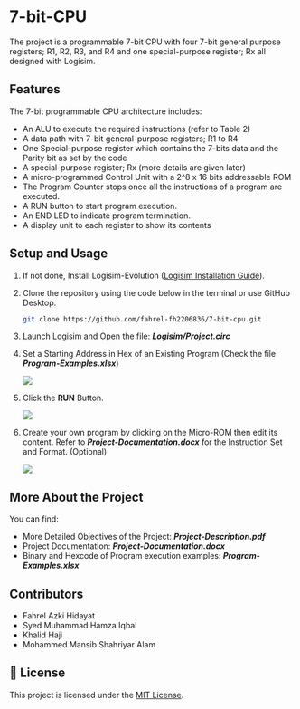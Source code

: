 # 7-bit-CPU

The project is a programmable 7-bit CPU with four 7-bit general purpose registers;
R1, R2, R3, and R4 and one special-purpose register; Rx all designed with Logisim.

## Features

The 7-bit programmable CPU architecture includes:

- An ALU to execute the required instructions (refer to Table 2)
- A data path with 7-bit general-purpose registers; R1 to R4
- One Special-purpose register which contains the 7-bits data and the Parity bit as set by the code
- A special-purpose register; Rx (more details are given later)
- A micro-programmed Control Unit with a 2^8 x 16 bits addressable ROM
- The Program Counter stops once all the instructions of a program are executed.
- A RUN button to start program execution.
- An END LED to indicate program termination.
- A display unit to each register to show its contents

## Setup and Usage

1. If not done, Install Logisim-Evolution ([Logisim Installation Guide](https://github.com/logisim-evolution/logisim-evolution)).

2. Clone the repository using the code below in the terminal or use GitHub Desktop.
    ```bash
    git clone https://github.com/fahrel-fh2206836/7-bit-cpu.git
    ```

3. Launch Logisim and Open the file: **_Logisim/Project.circ_**

4. Set a Starting Address in Hex of an Existing Program (Check the file **_Program-Examples.xlsx_**)

    ![](images/set-starting-addr.png)

5. Click the **RUN** Button.

    ![](images/run-button.png)

6. Create your own program by clicking on the Micro-ROM then edit its content. Refer to **_Project-Documentation.docx_** for the Instruction Set and Format. (Optional)

    ![](images/edit-content.png)

## More About the Project

You can find:
- More Detailed Objectives of the Project: **_Project-Description.pdf_**
- Project Documentation: **_Project-Documentation.docx_**
- Binary and Hexcode of Program execution examples: **_Program-Examples.xlsx_**


## Contributors

-	Fahrel Azki Hidayat
-	Syed Muhammad Hamza Iqbal 
-	Khalid Haji
-   Mohammed Mansib Shahriyar Alam

## 📝 License

This project is licensed under the [MIT License](LICENSE).  

